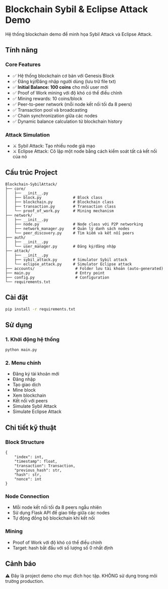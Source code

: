 # Blockchain Sybil & Eclipse Attack Demo

Hệ thống blockchain demo để minh họa Sybil Attack và Eclipse Attack.

## Tính năng

### Core Features
- ✅ Hệ thống blockchain cơ bản với Genesis Block
- ✅ Đăng ký/Đăng nhập người dùng (lưu trữ file txt)
- ✅ **Initial Balance: 100 coins** cho mỗi user mới
- ✅ Proof of Work mining với độ khó có thể điều chỉnh
- ✅ Mining rewards: 10 coins/block
- ✅ Peer-to-peer network (mỗi node kết nối tối đa 8 peers)
- ✅ Transaction pool và broadcasting
- ✅ Chain synchronization giữa các nodes
- ✅ Dynamic balance calculation từ blockchain history

### Attack Simulation
- ⚔️ Sybil Attack: Tạo nhiều node giả mạo
- ⚔️ Eclipse Attack: Cô lập một node bằng cách kiểm soát tất cả kết nối của nó

## Cấu trúc Project

```
Blockchain-SybilAttack/
├── core/
│   ├── __init__.py
│   ├── block.py              # Block class
│   ├── blockchain.py         # Blockchain class
│   ├── transaction.py        # Transaction class
│   └── proof_of_work.py      # Mining mechanism
├── network/
│   ├── __init__.py
│   ├── node.py               # Node class với P2P networking
│   ├── network_manager.py    # Quản lý danh sách nodes
│   └── peer_discovery.py     # Tìm kiếm và kết nối peers
├── auth/
│   ├── __init__.py
│   └── user_manager.py       # Đăng ký/đăng nhập
├── attack/
│   ├── __init__.py
│   ├── sybil_attack.py       # Simulator Sybil attack
│   └── eclipse_attack.py     # Simulator Eclipse attack
├── accounts/                  # Folder lưu tài khoản (auto-generated)
├── main.py                    # Entry point
├── config.py                  # Configuration
└── requirements.txt
```

## Cài đặt

```bash
pip install -r requirements.txt
```

## Sử dụng

### 1. Khởi động hệ thống
```bash
python main.py
```

### 2. Menu chính
- Đăng ký tài khoản mới
- Đăng nhập
- Tạo giao dịch
- Mine block
- Xem blockchain
- Kết nối với peers
- Simulate Sybil Attack
- Simulate Eclipse Attack

## Chi tiết kỹ thuật

### Block Structure
```
{
    "index": int,
    "timestamp": float,
    "transaction": Transaction,
    "previous_hash": str,
    "hash": str,
    "nonce": int
}
```

### Node Connection
- Mỗi node kết nối tối đa 8 peers ngẫu nhiên
- Sử dụng Flask API để giao tiếp giữa các nodes
- Tự động đồng bộ blockchain khi kết nối

### Mining
- Proof of Work với độ khó có thể điều chỉnh
- Target: hash bắt đầu với số lượng số 0 nhất định

## Cảnh báo

⚠️ Đây là project demo cho mục đích học tập. KHÔNG sử dụng trong môi trường production.
